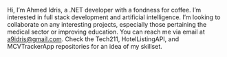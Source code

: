 Hi, I’m Ahmed Idris, a .NET developer with a fondness for coffee. 
I’m interested in full stack development and artificial intelligence.
I’m looking to collaborate on any interesting projects, especially those pertaining the medical sector or improving education.
You can reach me via email at a9idris@gmail.com. Check the Tech211, HotelListingAPI, and MCVTrackerApp repositories for an idea of my skillset.

<!---
coffeeandcodee/coffeeandcodee is a ✨ special ✨ repository because its `README.md` (this file) appears on your GitHub profile.
You can click the Preview link to take a look at your changes.
--->
